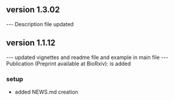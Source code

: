 ## version 1.3.02

--- Description file updated

## version 1.1.12

--- updated vignettes and readme file and example in main file
--- Publication (Preprint available at BioRxiv): is added


### setup

- added NEWS.md creation

